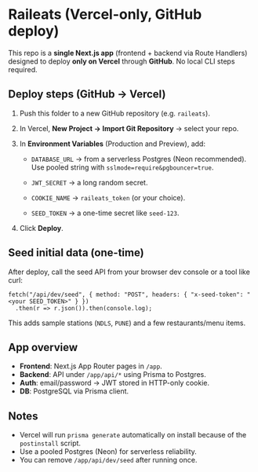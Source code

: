 # Raileats (Vercel-only, GitHub deploy)

This repo is a **single Next.js app** (frontend + backend via Route Handlers) designed to deploy **only on Vercel** through **GitHub**. No local CLI steps required.

## Deploy steps (GitHub → Vercel)

1. Push this folder to a new GitHub repository (e.g. `raileats`).
2. In Vercel, **New Project → Import Git Repository** → select your repo.
3. In **Environment Variables** (Production and Preview), add:

   - `DATABASE_URL` → from a serverless Postgres (Neon recommended). Use pooled string with `sslmode=require&pgbouncer=true`.
   - `JWT_SECRET` → a long random secret.

   - `COOKIE_NAME` → `raileats_token` (or your choice).

   - `SEED_TOKEN` → a one-time secret like `seed-123`.

4. Click **Deploy**.

## Seed initial data (one-time)

After deploy, call the seed API from your browser dev console or a tool like curl:

```
fetch("/api/dev/seed", { method: "POST", headers: { "x-seed-token": "<your SEED_TOKEN>" } })
  .then(r => r.json()).then(console.log);
```

This adds sample stations (`NDLS`, `PUNE`) and a few restaurants/menu items.

## App overview

- **Frontend**: Next.js App Router pages in `/app`.
- **Backend**: API under `/app/api/*` using Prisma to Postgres.
- **Auth**: email/password → JWT stored in HTTP-only cookie.
- **DB**: PostgreSQL via Prisma client.

## Notes

- Vercel will run `prisma generate` automatically on install because of the `postinstall` script.
- Use a pooled Postgres (Neon) for serverless reliability.
- You can remove `/app/api/dev/seed` after running once.
